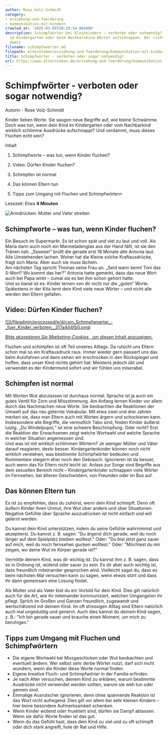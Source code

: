 ```yaml
---
author: Rose Volz-Schmidt
category:
- erziehung-und-foerderung
- kommunikation-mit-kindern
crawled_at: '2025-03-05T20:29:54.864486'
description: Schimpfwörter bei Kleinkindern – verboten oder notwendig? Wenn Kinder
  im Kindergarten oder beim Nachbarskind Wörter aufschnappen. Der richtige Umgang
  damit
filename: schimpfwoerter.md
filepath: elternleben/erziehung-und-foerderung/kommunikation-mit-kindern/schimpfwoerter.md
title: Schimpfwörter - verboten oder sogar notwendig?
url: https://www.elternleben.de/erziehung-und-foerderung/kommunikation-mit-kindern/schimpfwoerter/
---
```


#  Schimpfwörter - verboten oder sogar notwendig?

Autorin - Rose Volz-Schmidt

Kinder lieben Worte. Sie saugen neue Begriffe auf, wie kleine Schwämme. Doch
was tun, wenn dein Kind im Kindergarten oder vom Nachbarkind wirklich schlimme
Ausdrücke aufschnappt? Und verdammt, muss dieses Fluchen echt sein?

Inhalt

1. Schimpfworte – was tun, wenn Kinder fluchen?

2. Video: Dürfen Kinder fluchen?

3. Schimpfen ist normal

4. Das können Eltern tun

5. Tipps zum Umgang mit Fluchen und Schimpfwörtern

Lesezeit: Etwa **4 Minuten**

![Armdrücken: Mutter und Vater
streiten](/fileadmin/_processed_/1/a/csm_Schimpfwo__rter_Verboten_oder_sogar_notwendig_da7b9826d1.jpg)

##  Schimpfworte – was tun, wenn Kinder fluchen?

Ein Besuch im Supermarkt. Es ist schon spät und viel zu laut und voll. Als
Maria dann auch noch ein Marmeladenglas aus der Hand fällt, ist sie den Tränen
nah. „Ssseise!“ brüllt die gerade erst 18 Monate alte Antonia laut. Alle
Umstehenden lachen. Woher hat die Kleine solche Kraftausdrücke, fragt sich
Maria. Aber auch sie muss lächeln.  
Am nächsten Tag spricht Thomas seine Frau an. „Seid wann kennt Toni das
S-Wort? Wo kommt das her?“ Antonia hatte gemerkt, dass das neue Wort auch bei
Papa wirkt – zumal sie es bei ihm schon gehört hatte.  
Und so banal ist es: Kinder lernen von dir nicht nur die „guten“ Worte.
Spätestens in der Kita lernt dein Kind viele neue Wörter – und nicht alle
werden den Eltern gefallen.

##  Video: Dürfen Kinder fluchen?

[ ![](/fileadmin/_processed_/e/d/csm_Schimpfwoerter_-
_fuer_Kinder_verboten__317a444fb0.png) ](javascript:Cookiebot.renew\(\))

[Bitte _akzeptieren Sie Marketing-Cookies_ , um diesen Inhalt
anzuzeigen.](javascript:Cookiebot.renew\(\))

Fluchen und schimpfen ist oft Teil unseres Alltags. Da rutscht uns Eltern
schon mal so ein Kraftausdruck raus. Immer wieder gern passiert uns das beim
Autofahren und dann sehen wir erschrocken in den Rückspiegel und hoffen, dass
unser Kind nichts gehört hat. Meistens jedoch übt und verwendet es der
Kindermund sofort und wir fühlen uns miserabel.

##  Schimpfen ist normal

Mit Worten Wut abzulassen ist durchaus normal. Sprache ist ja auch ein gutes
Ventil für Zorn und Missstimmung. Am Anfang lernen Kinder vor allem durch das
Nachmachen neue Worte. Sie beobachten die Reaktionen der Umwelt auf das neu
gelernte Vokabular. Mit etwa zwei und drei Jahren merken sie, dass man Eltern
auch mit Worten ärgern und schockieren kann. Insbesondere alle Begriffe, die
vermutlich Tabu sind, finden Kinder äußerst lustig. „Du Windelpupsi,“ ist eine
schwere Beschimpfung. Oder nicht? Erst die Reaktion der Erwachsenen zeigt
welche Wortwahl und welche Sprache in welcher Situation angemessen sind.  
Und was ist mit wirklich schlimmen Wörtern? Je weniger Mütter und Väter darauf
reagieren, desto besser. Kindergartenkinder können noch nicht wirklich
verstehen, was bestimmte Schimpfwörter bedeuten und Kommentare steigern eher
noch den Gebrauch. Ignorieren ist da besser, auch wenn das für Eltern nicht
leicht ist. Anlass zur Sorge sind Begriffe aus dem sexuellen Bereich nicht –
Kindergartenkinder schnappen viele Wörter im Fernsehen, bei älteren
Geschwistern, von Freunden oder im Bus auf.

##  Das können Eltern tun

Es ist zu empfehlen, dass du zuhörst, wenn dein Kind schimpft. Denn oft äußern
Kinder ihren Unmut, ihre Wut über andere und über Situationen. Negative
Gefühle über Sprache auszudrücken ist nicht einfach und will gelernt werden.  
  
Du kannst dein Kind unterstützen, indem du seine Gefühle wahrnimmst und
akzeptierst. Du kannst z. B. sagen: "Du ärgerst dich gerade, weil du noch
länger auf dem Spielplatz bleiben wolltest." Oder: "Du bist jetzt ganz sauer
auf mich, weil du noch fernsehen gucken wolltest." Oder: "Möchtest du mir
zeigen, wo deine Wut im Körper gerade ist?"  
  
Vermittle deinem Kind, was dir wichtig ist. Du kannst ihm z. B. sagen, dass es
in Ordnung ist, wütend oder sauer zu sein. Es dir aber auch wichtig ist, dass
freundlich miteinander gesprochen wird. Vielleicht sagst du, dass es beim
nächsten Mal versuchen kann zu sagen, wenn etwas stört und dass ihr dann
gemeinsam eine Lösung findet.  
  
Als Mutter und als Vater bist du ein Vorbild für dein Kind. Dies gilt
natürlich auch für die Art, wie ihr miteinander kommuniziert, welchen
Umgangston ihr pflegt. Sprich im Großen und Ganzen freundlich, zugewandt und
wertschätzend mit deinem Kind. Im oft stressigen Alltag sind Eltern natürlich
auch mal ungeduldig und genervt. Auch dies kannst du deinem Kind sagen, z. B.:
"Ich bin gerade sauer und brauche einen Moment, um mich zu beruhigen."

##  Tipps zum Umgang mit Fluchen und Schimpfwörtern

  * Die eigene Wortwahl bei Missgeschicken oder Wut beobachten und eventuell ändern. Wer selbst sehr derbe Wörter nutzt, darf sich nicht wundern, wenn die Kinder diese Worte normal finden.
  * Eigene kreative Fluch- und Schimpfwörter in der Familie erfinden.
  * Je nach Alter versuchen, deinem Kind zu erklären, warum bestimmte Ausdrücke nicht verwendet werden sollten, warum sie weh tun oder gemein sind.
  * Einmalige Ausrutscher ignorieren, denn ohne spannende Reaktion ist das Wort nicht aufregend. Dies gilt vor allem bei sehr kleinen Kindern – hier keine besondere Aufmerksamkeit schenken.
  * Wenn Kinder wütend oder frustriert sind, dürfen sie Dampf ablassen. Wenn sie dafür Worte finden ist das gut.
  * Wenn du das Gefühl hast, dass dein Kind zu viel und zu oft schimpft oder dich stark angreift, hole dir Rat und Hilfe.

